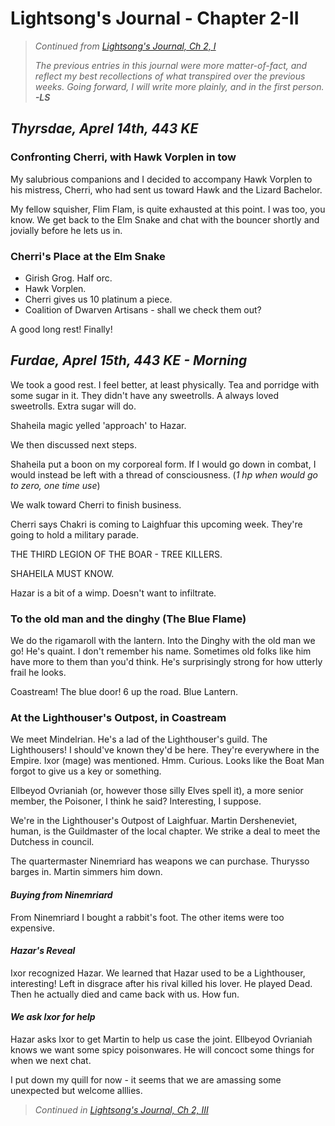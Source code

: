 # Lightsong's Journal - Chapter 2-II

> _Continued from [Lightsong's Journal, Ch 2, I](Journal-2-I.md)_  
> 
> _The previous entries in this journal were more matter-of-fact, and reflect my best recollections of what transpired over the previous weeks. Going forward, I will write more plainly, and in the first person._   
> ___-LS___

## _Thyrsdae, Aprel 14th, 443 KE_

### Confronting Cherri, with Hawk Vorplen in tow
My salubrious companions and I decided to accompany Hawk Vorplen to his 
mistress, Cherri, who had sent us toward Hawk and the Lizard Bachelor.

My fellow squisher, Flim Flam, is quite exhausted at this point. I was too, you know.
We get back to the Elm Snake and chat with the bouncer shortly and jovially before
he lets us in.

### Cherri's Place at the Elm Snake
- Girish Grog. Half orc.
- Hawk Vorplen.
- Cherri gives us 10 platinum a piece.
- Coalition of Dwarven Artisans - shall we check them out?

A good long rest! Finally!

## _Furdae, Aprel 15th, 443 KE - Morning_

We took a good rest. I feel better, at least physically. 
Tea and porridge with some sugar in it. They didn't have any sweetrolls. 
A always loved sweetrolls. Extra sugar will do.

Shaheila magic yelled 'approach' to Hazar.

We then discussed next steps.

Shaheila put a boon on my corporeal form. If I would go down in combat, 
I would instead be left with a thread of consciousness. (_1 hp when would go to zero, one time use_)

We walk toward Cherri to finish business. 

Cherri says Chakri is coming to Laighfuar this upcoming week.
They're going to hold a military parade.

THE THIRD LEGION OF THE BOAR - TREE KILLERS.

SHAHEILA MUST KNOW.

Hazar is a bit of a wimp. Doesn't want to infiltrate.

### To the old man and the dinghy (The Blue Flame)

We do the rigamaroll with the lantern. Into the Dinghy with the old man we go!
He's quaint. I don't remember his name. Sometimes old folks like him have more to them than you'd think.
He's surprisingly strong for how utterly frail he looks.

Coastream! The blue door! 6 up the road. Blue Lantern.

### At the Lighthouser's Outpost, in Coastream
We meet Mindelrian. He's a lad of the Lighthouser's guild.
The Lighthousers! I should've known they'd be here. They're everywhere in the Empire.
Ixor (mage) was mentioned. Hmm. Curious.
Looks like the Boat Man forgot to give us a key or something.

Ellbeyod Ovrianiah (or, however those silly Elves spell it), 
a more senior member, the Poisoner, I think he said? Interesting, I suppose.

We're in the Lighthouser's Outpost of Laighfuar.
Martin Dersheneviet, human, is the Guildmaster of the local chapter.
We strike a deal to meet the Dutchess in council.

The quartermaster Ninemriard has weapons we can purchase.
Thurysso barges in. Martin simmers him down.

#### _Buying from Ninemriard_
From Ninemriard I bought a rabbit's foot. The other items were too expensive.

#### _Hazar's Reveal_
Ixor recognized Hazar. We learned that Hazar used to be a Lighthouser, interesting!
Left in disgrace after his rival killed his lover. He played Dead. 
Then he actually died and came back with us. How fun.

#### _We ask Ixor for help_
Hazar asks Ixor to get Martin to help us case the joint. 
Ellbeyod Ovrianiah knows we want some spicy poisonwares. 
He will concoct some things for when we next chat. 

I put down my quill for now - it seems that we are amassing some unexpected but welcome alllies.


> _Continued in [Lightsong's Journal, Ch 2, III](Journal-2-III.md)_